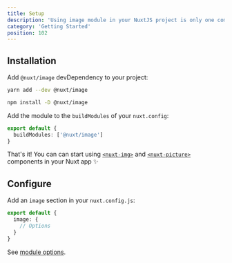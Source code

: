 ```yaml
---
title: Setup
description: 'Using image module in your NuxtJS project is only one command away ✨'
category: 'Getting Started'
position: 102
---
```


## Installation

Add `@nuxt/image` devDependency to your project:

<code-group>
  <code-block label="Yarn" active>

```bash
yarn add --dev @nuxt/image
```

  </code-block>
  <code-block label="NPM">

```bash
npm install -D @nuxt/image
```

  </code-block>
</code-group>

Add the module to the `buildModules` of your `nuxt.config`:

```ts [nuxt.config.js]
export default {
  buildModules: ['@nuxt/image']
}
```

<alert type="success">

That's it! You can can start using [`<nuxt-img>`](/components/nuxt-img) and [`<nuxt-picture>`](/components/nuxt-picture) components in your Nuxt app ✨

</alert>

## Configure

Add an `image` section in your `nuxt.config.js`:

```ts [nuxt.config.js]
export default {
  image: {
    // Options
  }
}
```

See [module options](/api/options).
